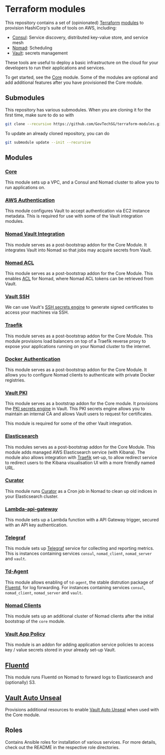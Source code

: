 # Terraform modules

This repository contains a set of (opinionated) [Terraform](https://www.terraform.io/)
[modules](https://www.terraform.io/docs/modules/index.html) to provision HashiCorp's suite of tools
on AWS, including:

- [Consul](https://www.consul.io/): Service discovery, distributed key-value store, and service mesh
- [Nomad](https://www.nomadproject.io/): Scheduling
- [Vault](https://www.vaultproject.io/): secrets management

These tools are useful to deploy a basic infrastructure on the cloud for your developers to run
their applications and services.

To get started, see the [Core](modules/core) module. Some of the modules are optional and
add additional features after you have provisioned the Core module.

## Submodules

This repository has various submodules. When you are cloning it for the first time, make sure to
do so with

```bash
git clone --recursive https://github.com/GovTechSG/terraform-modules.git
```

To update an already cloned repository, you can do

```bash
git submodule update --init --recursive
```

## Modules

### [Core](modules/core)

This module sets up a VPC, and a Consul and Nomad cluster to allow you to run applications on.

### [AWS Authentication](modules/aws-auth)

This module configures Vault to accept authentication via EC2 instance metadata. This is required
for use with some of the Vault integration modules.

### [Nomad Vault Integration](modules/nomad-vault-integration)

This module serves as a post-bootstrap addon for the Core Module. It integrates Vault into Nomad
so that jobs may acquire secrets from Vault.

### [Nomad ACL](modules/nomad-acl)

This module serves as a post-bootstrap addon for the Core Module. This enables
[ACL](https://www.nomadproject.io/guides/acl.html) for Nomad, where Nomad ACL tokens can be
retrieved from Vault.

### [Vault SSH](modules/vault-ssh)

We can use Vault's
[SSH secrets engine](https://www.vaultproject.io/docs/secrets/ssh/signed-ssh-certificates.html) to
generate signed certificates to access your machines via SSH.

### [Traefik](modules/traefik)

This module serves as a post-bootstrap addon for the Core Module. This module provisions
load balancers on top of a Traefik reverse proxy to expose your applications running on your
Nomad cluster to the internet.

### [Docker Authentication](modules/docker-auth)

This module serves as a post-bootstrap addon for the Core Module. It allows you to configure Nomad
clients to authenticate with private Docker registries.

### [Vault PKI](modules/vault-pki)

This module serves as a bootstrap addon for the Core module. It provisions the
[PKI secrets engine](https://www.vaultproject.io/docs/secrets/pki/index.html) in Vault. This PKI
secrets engine allows you to maintain an internal CA and allows Vault users to request for
certificates.

This module is required for some of the other Vault integration.

### [Elasticsearch](modules/elasticsearch)

This modules serves as a post-bootstrap addon for the Core Module. This module adds managed AWS
Elasticsearch service (with Kibana). The module also allows integration with
[Traefik](modules/traefik) set-up, to allow redirect service to redirect users to the Kibana
visualisation UI with a more friendly named URL.

### [Curator](modules/curator)

This module runs [Curator](https://github.com/elastic/curator) as a Cron job in Nomad to clean up
old indices in your Elasticsearch cluster.

### [Lambda-api-gateway](modules/lambda-api-gateway)

This module sets up a Lambda function with a API Gateway trigger, secured with an API key authentication.

### [Telegraf](modules/telegraf)

This module sets up [Telegraf](https://www.influxdata.com/time-series-platform/telegraf/) service for collecting and reporting metrics. This is instances containing services `consul`, `nomad_client`, `nomad_server` and `vault`.

### [Td-Agent](modules/td-agent)

This module allows enabling of `td-agent`, the stable distrution package of [Fluentd](https://www.fluentd.org), for log forwarding. For
instances containing services `consul`, `nomad_client`, `nomad_server` and `vault`.

### [Nomad Clients](modules/nomad-clients)

This module sets up an additional cluster of Nomad clients after the initial bootstrap of the `core` module.

### [Vault App Policy](modules/vault-app-policy)

This module is an addon for adding application service policies to access key / value secrets stored in your already set-up Vault.

## [Fluentd](modules/fluentd)

This module runs Fluentd on Nomad to forward logs to Elasticsearch and (optionally) S3.

## [Vault Auto Unseal](modules/vault-auto-unseal)

Provisions additional resources to enable
[Vault Auto Unseal](https://www.vaultproject.io/docs/concepts/seal.html#auto-unseal) when used
with the Core module.

## Roles

Contains Ansible roles for installation of various services. For more details, check out the README
in the respective role directories.
